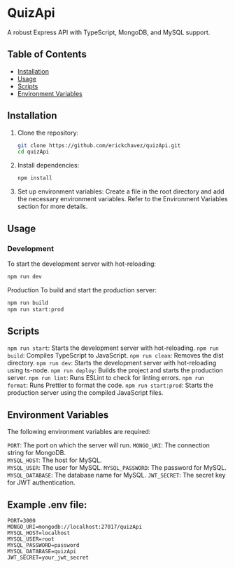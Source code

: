 
# QuizApi

A robust Express API with TypeScript, MongoDB, and MySQL support.

## Table of Contents

- [Installation](#installation)
- [Usage](#usage)
- [Scripts](#scripts)
- [Environment Variables](#environment-variables)

## Installation

1. Clone the repository:

    ```sh
    git clone https://github.com/erickchavez/quizApi.git
    cd quizApi
    ```

2. Install dependencies:

    ```sh
    npm install
    ```

3. Set up environment variables:
    Create a  file in the root directory and add the necessary environment variables. Refer to the Environment Variables section for more details.

## Usage

### Development

To start the development server with hot-reloading:

```sh
npm run dev
````

Production
To build and start the production server:

```sh
npm run build
npm run start:prod
```

## Scripts

`npm run start`: Starts the development server with hot-reloading.
`npm run build`: Compiles TypeScript to JavaScript.
`npm run clean`: Removes the dist directory.
`npm run dev`: Starts the development server with hot-reloading using ts-node.
`npm run deploy`: Builds the project and starts the production server.
`npm run lint`: Runs ESLint to check for linting errors.
`npm run format`: Runs Prettier to format the code.
`npm run start:prod`: Starts the production server using the compiled JavaScript files.

## Environment Variables

The following environment variables are required:

`PORT`: The port on which the server will run.
`MONGO_URI`: The connection string for MongoDB.  
`MYSQL_HOST`: The host for MySQL.  
`MYSQL_USER`: The user for MySQL.
`MYSQL_PASSWORD`: The password for MySQL.
`MYSQL_DATABASE`: The database name for MySQL.
`JWT_SECRET`: The secret key for JWT authentication.

## Example .env file:

```env
PORT=3000
MONGO_URI=mongodb://localhost:27017/quizApi
MYSQL_HOST=localhost
MYSQL_USER=root
MYSQL_PASSWORD=password
MYSQL_DATABASE=quizApi
JWT_SECRET=your_jwt_secret
```
